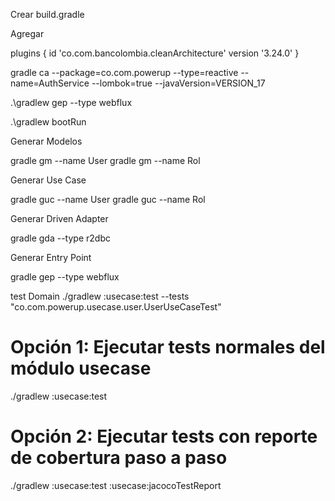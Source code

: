 Crear 
build.gradle

Agregar

plugins {
    id 'co.com.bancolombia.cleanArchitecture' version '3.24.0'
}


gradle ca --package=co.com.powerup --type=reactive --name=AuthService --lombok=true --javaVersion=VERSION_17 

.\gradlew gep --type webflux

.\gradlew bootRun

Generar Modelos

gradle gm --name User
gradle gm --name Rol


Generar Use Case

gradle guc --name User
gradle guc --name Rol

Generar Driven Adapter

gradle gda --type r2dbc

Generar Entry Point

gradle gep --type webflux


test Domain
./gradlew :usecase:test --tests "co.com.powerup.usecase.user.UserUseCaseTest"


# Opción 1: Ejecutar tests normales del módulo usecase
./gradlew :usecase:test

# Opción 2: Ejecutar tests con reporte de cobertura paso a paso
./gradlew :usecase:test :usecase:jacocoTestReport